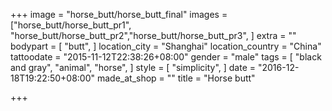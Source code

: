+++
image = "horse_butt/horse_butt_final"
images = ["horse_butt/horse_butt_pr1",
"horse_butt/horse_butt_pr2","horse_butt/horse_butt_pr3",
]
extra = ""
bodypart = [
  "butt",
]
location_city = "Shanghai"
location_country = "China"
tattoodate = "2015-11-12T22:38:26+08:00"
gender = "male"
tags = [
  "black and gray",
  "animal",
  "horse",
]
style = [
  "simplicity",
]
date = "2016-12-18T19:22:50+08:00"
made_at_shop = ""
title = "Horse butt"

+++
